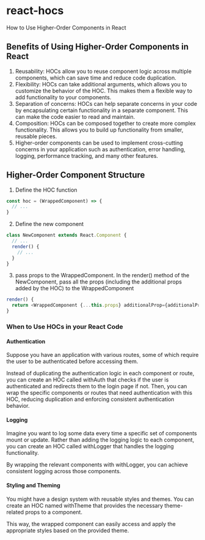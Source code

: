 # react-hocs

How to Use Higher-Order Components in React

## Benefits of Using Higher-Order Components in React

1. Reusability: HOCs allow you to reuse component logic across multiple components, which can save time and reduce code duplication.
2. Flexibility: HOCs can take additional arguments, which allows you to customize the behavior of the HOC. This makes them a flexible way to add functionality to your components.
3. Separation of concerns: HOCs can help separate concerns in your code by encapsulating certain functionality in a separate component. This can make the code easier to read and maintain.
4. Composition: HOCs can be composed together to create more complex functionality. This allows you to build up functionality from smaller, reusable pieces.
5. Higher-order components can be used to implement cross-cutting concerns in your application such as authentication, error handling, logging, performance tracking, and many other features.

## Higher-Order Component Structure

1. Define the HOC function

```javascript
const hoc = (WrappedComponent) => {
  // ...
}
```
2. Define the new component

```javascript
class NewComponent extends React.Component {
  // ...
  render() {
    // ...
  }
}
```
3. pass props to the WrappedComponent. In the render() method of the NewComponent, pass all the props (including the additional props added by the HOC) to the WrappedComponent

```javascript
render() {
  return <WrappedComponent {...this.props} additionalProp={additionalProp} />
}
```

### When to Use HOCs in your React Code

#### Authentication

Suppose you have an application with various routes, some of which require the user to be authenticated before accessing them.

Instead of duplicating the authentication logic in each component or route, you can create an HOC called withAuth that checks if the user is authenticated and redirects them to the login page if not. Then, you can wrap the specific components or routes that need authentication with this HOC, reducing duplication and enforcing consistent authentication behavior.

#### Logging

Imagine you want to log some data every time a specific set of components mount or update. Rather than adding the logging logic to each component, you can create an HOC called withLogger that handles the logging functionality.

By wrapping the relevant components with withLogger, you can achieve consistent logging across those components.

#### Styling and Theming

You might have a design system with reusable styles and themes. You can create an HOC named withTheme that provides the necessary theme-related props to a component.

This way, the wrapped component can easily access and apply the appropriate styles based on the provided theme.
